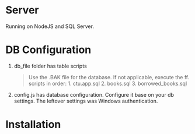# Server 

Running on NodeJS and SQL Server. 

# DB Configuration

1. db_file folder has table scripts
    > Use the .BAK file for the database. If not applicable, execute the ff. scripts in order:
        1. ctu.app.sql
        2. books.sql
        3. borrowed_books.sql

2. config.js has database configuration. Configure it base on your db settings. The leftover settings was Windows authentication.

# Installation